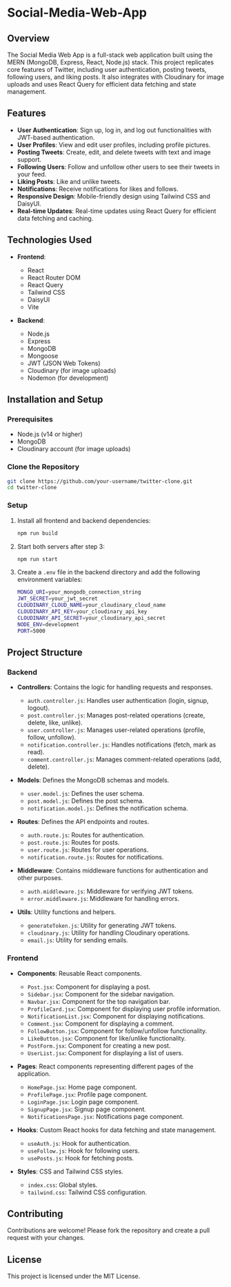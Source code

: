 # Social-Media-Web-App

## Overview

The Social Media Web App is a full-stack web application built using the MERN (MongoDB, Express, React, Node.js) stack. This project replicates core features of Twitter, including user authentication, posting tweets, following users, and liking posts. It also integrates with Cloudinary for image uploads and uses React Query for efficient data fetching and state management.

## Features

- **User Authentication**: Sign up, log in, and log out functionalities with JWT-based authentication.
- **User Profiles**: View and edit user profiles, including profile pictures.
- **Posting Tweets**: Create, edit, and delete tweets with text and image support.
- **Following Users**: Follow and unfollow other users to see their tweets in your feed.
- **Liking Posts**: Like and unlike tweets.
- **Notifications**: Receive notifications for likes and follows.
- **Responsive Design**: Mobile-friendly design using Tailwind CSS and DaisyUI.
- **Real-time Updates**: Real-time updates using React Query for efficient data fetching and caching.

## Technologies Used

- **Frontend**:
  - React
  - React Router DOM
  - React Query
  - Tailwind CSS
  - DaisyUI
  - Vite

- **Backend**:
  - Node.js
  - Express
  - MongoDB
  - Mongoose
  - JWT (JSON Web Tokens)
  - Cloudinary (for image uploads)
  - Nodemon (for development)

## Installation and Setup

### Prerequisites

- Node.js (v14 or higher)
- MongoDB
- Cloudinary account (for image uploads)

### Clone the Repository

```sh
git clone https://github.com/your-username/twitter-clone.git
cd twitter-clone
```

### Setup

1. Install all frontend and backend dependencies:

   ```sh
   npm run build
   ```

2. Start both servers after step 3:

   ```sh
   npm run start
   ```

3. Create a `.env` file in the backend directory and add the following environment variables:
   ```sh
   MONGO_URI=your_mongodb_connection_string
   JWT_SECRET=your_jwt_secret
   CLOUDINARY_CLOUD_NAME=your_cloudinary_cloud_name
   CLOUDINARY_API_KEY=your_cloudinary_api_key
   CLOUDINARY_API_SECRET=your_cloudinary_api_secret
   NODE_ENV=development
   PORT=5000
   ```

## Project Structure

### Backend

- **Controllers**: Contains the logic for handling requests and responses.
  - `auth.controller.js`: Handles user authentication (login, signup, logout).
  - `post.controller.js`: Manages post-related operations (create, delete, like, unlike).
  - `user.controller.js`: Manages user-related operations (profile, follow, unfollow).
  - `notification.controller.js`: Handles notifications (fetch, mark as read).
  - `comment.controller.js`: Manages comment-related operations (add, delete).

- **Models**: Defines the MongoDB schemas and models.
  - `user.model.js`: Defines the user schema.
  - `post.model.js`: Defines the post schema.
  - `notification.model.js`: Defines the notification schema.

- **Routes**: Defines the API endpoints and routes.
  - `auth.route.js`: Routes for authentication.
  - `post.route.js`: Routes for posts.
  - `user.route.js`: Routes for user operations.
  - `notification.route.js`: Routes for notifications.

- **Middleware**: Contains middleware functions for authentication and other purposes.
  - `auth.middleware.js`: Middleware for verifying JWT tokens.
  - `error.middleware.js`: Middleware for handling errors.

- **Utils**: Utility functions and helpers.
  - `generateToken.js`: Utility for generating JWT tokens.
  - `cloudinary.js`: Utility for handling Cloudinary operations.
  - `email.js`: Utility for sending emails.

### Frontend

- **Components**: Reusable React components.
  - `Post.jsx`: Component for displaying a post.
  - `Sidebar.jsx`: Component for the sidebar navigation.
  - `Navbar.jsx`: Component for the top navigation bar.
  - `ProfileCard.jsx`: Component for displaying user profile information.
  - `NotificationList.jsx`: Component for displaying notifications.
  - `Comment.jsx`: Component for displaying a comment.
  - `FollowButton.jsx`: Component for follow/unfollow functionality.
  - `LikeButton.jsx`: Component for like/unlike functionality.
  - `PostForm.jsx`: Component for creating a new post.
  - `UserList.jsx`: Component for displaying a list of users.

- **Pages**: React components representing different pages of the application.
  - `HomePage.jsx`: Home page component.
  - `ProfilePage.jsx`: Profile page component.
  - `LoginPage.jsx`: Login page component.
  - `SignupPage.jsx`: Signup page component.
  - `NotificationsPage.jsx`: Notifications page component.

- **Hooks**: Custom React hooks for data fetching and state management.
  - `useAuth.js`: Hook for authentication.
  - `useFollow.js`: Hook for following users.
  - `usePosts.js`: Hook for fetching posts.

- **Styles**: CSS and Tailwind CSS styles.
  - `index.css`: Global styles.
  - `tailwind.css`: Tailwind CSS configuration.

## Contributing

Contributions are welcome! Please fork the repository and create a pull request with your changes.

## License

This project is licensed under the MIT License.
